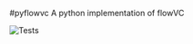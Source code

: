 #pyflowvc
A python implementation of flowVC

![Tests](https://github.com/bkm82/pyflowvc/actions/workflows/tests.yml/badge.svg)
